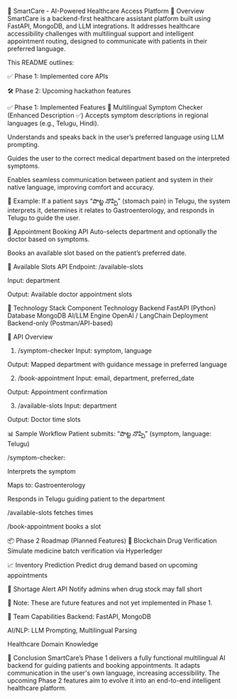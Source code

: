 🏥 SmartCare - AI-Powered Healthcare Access Platform
🚀 Overview
SmartCare is a backend-first healthcare assistant platform built using FastAPI, MongoDB, and LLM integrations. It addresses healthcare accessibility challenges with multilingual support and intelligent appointment routing, designed to communicate with patients in their preferred language.

This README outlines:

✅ Phase 1: Implemented core APIs

🛠️ Phase 2: Upcoming hackathon features

✅ Phase 1: Implemented Features
🔹 Multilingual Symptom Checker (Enhanced Description ✅)
Accepts symptom descriptions in regional languages (e.g., Telugu, Hindi).

Understands and speaks back in the user’s preferred language using LLM prompting.

Guides the user to the correct medical department based on the interpreted symptoms.

Enables seamless communication between patient and system in their native language, improving comfort and accuracy.

🧠 Example: If a patient says “పొట్ట నొప్పి” (stomach pain) in Telugu, the system interprets it, determines it relates to Gastroenterology, and responds in Telugu to guide the user.

🔹 Appointment Booking API
Auto-selects department and optionally the doctor based on symptoms.

Books an available slot based on the patient’s preferred date.

🔹 Available Slots API
Endpoint: /available-slots

Input: department

Output: Available doctor appointment slots

🧰 Technology Stack
Component	Technology
Backend	FastAPI (Python)
Database	MongoDB
AI/LLM Engine	OpenAI / LangChain
Deployment	Backend-only (Postman/API-based)

🧪 API Overview
1. /symptom-checker
Input: symptom, language

Output: Mapped department with guidance message in preferred language

2. /book-appointment
Input: email, department, preferred_date

Output: Appointment confirmation

3. /available-slots
Input: department

Output: Doctor time slots

📊 Sample Workflow
Patient submits: “పొట్ట నొప్పి” (symptom, language: Telugu)

/symptom-checker:

Interprets the symptom

Maps to: Gastroenterology

Responds in Telugu guiding patient to the department

/available-slots fetches times

/book-appointment books a slot

📦 Phase 2 Roadmap (Planned Features)
🔐 Blockchain Drug Verification
Simulate medicine batch verification via Hyperledger

📈 Inventory Prediction
Predict drug demand based on upcoming appointments

🔔 Shortage Alert API
Notify admins when drug stock may fall short

🚧 Note: These are future features and not yet implemented in Phase 1.

👥 Team Capabilities
Backend: FastAPI, MongoDB

AI/NLP: LLM Prompting, Multilingual Parsing

Healthcare Domain Knowledge

📌 Conclusion
SmartCare’s Phase 1 delivers a fully functional multilingual AI backend for guiding patients and booking appointments. It adapts communication in the user's own language, increasing accessibility. The upcoming Phase 2 features aim to evolve it into an end-to-end intelligent healthcare platform.
